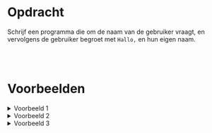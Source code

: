 # Opdracht
Schrijf een programma die om de naam van de gebruiker vraagt, en vervolgens de gebruiker begroet met `Hallo,` en hun eigen naam.

<br>
<br>

# Voorbeelden
<details markdown="1"><summary>Voorbeeld 1</summary>
Invoer
```console?lang=python
Aïsha
```

Uitvoer
```console?lang=python
Hallo, Aïsha
```
</details>

<details markdown="1"><summary>Voorbeeld 2</summary>
Invoer
```console?lang=python
Craig
```

Uitvoer
```console?lang=python
Hallo, Craig
```
</details>

<details markdown="1"><summary>Voorbeeld 3</summary>
Invoer
```console?lang=python
Khaleesi
```

Uitvoer
```console?lang=python
Hallo, Khaleesi
```
</details>